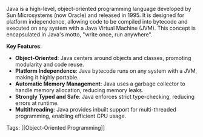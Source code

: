 Java is a high-level, object-oriented programming language developed by Sun Microsystems (now Oracle) and released in 1995. It is designed for platform independence, allowing code to be compiled into bytecode and executed on any system with a Java Virtual Machine (JVM). This concept is encapsulated in Java's motto, "write once, run anywhere".

**Key Features**:
- **Object-Oriented**: Java centers around objects and classes, promoting modularity and code reuse.
- **Platform Independence**: Java bytecode runs on any system with a JVM, making it highly portable.
- **Automatic Memory Management**: Java uses a garbage collector to handle memory allocation, reducing memory leaks.
- **Strongly Typed and Safe**: Java enforces strict type-checking, reducing errors at runtime.
- **Multithreading**: Java provides inbuilt support for multi-threaded programming, enabling efficient CPU usage.

Tags:
[[Object-Oriented Programming]]